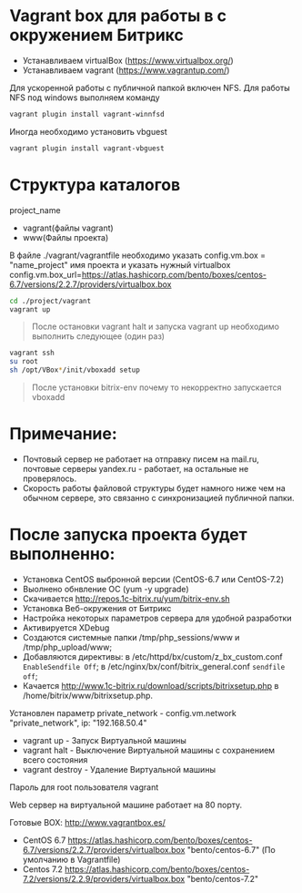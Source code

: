 # Vagrant box для работы в с окружением Битрикс

-	Устанавливаем virtualBox (https://www.virtualbox.org/)
-	Устанавливаем vagrant (https://www.vagrantup.com/)

Для ускоренной работы с публичной папкой включен NFS. Для работы NFS под windows выполняем команду 
```sh
vagrant plugin install vagrant-winnfsd
```
Иногда необходимо установить vbguest
```sh
vagrant plugin install vagrant-vbguest
```

# Структура каталогов

project_name
- vagrant(файлы vagrant)
- www(Файлы проекта)

В файле ./vagrant/vagrantfile необходимо указать config.vm.box = "name_project" имя проекта и указать нужный virtualbox config.vm.box_url=https://atlas.hashicorp.com/bento/boxes/centos-6.7/versions/2.2.7/providers/virtualbox.box

```sh
cd ./project/vagrant
vagrant up
```

> После остановки vagrant halt и запуска vagrant up необходимо выполнить следующее (один раз)

```sh
vagrant ssh
su root
sh /opt/VBox*/init/vboxadd setup
```

> После установки bitrix-env почему то некорректно запускается vboxadd

# Примечание:
- Почтовый сервер не работает на отправку писем на mail.ru, почтовые серверы yandex.ru - работает, на остальные не проверялось.
- Скорость работы файловой структуры будет намного ниже чем на обычном сервере, это связанно с синхронизацией публичной папки.

# После запуска проекта будет выполненно:
- Установка CentOS выбронной версии (CentOS-6.7 или CentOS-7.2)
- Выолнено обнвление ОС (yum -y upgrade)
- Скачивается http://repos.1c-bitrix.ru/yum/bitrix-env.sh
- Установка Веб-окружения от Битрикс
- Настройка некоторых параметров сервера для удобной разработки
- Активируется XDebug
- Создаются системные папки /tmp/php_sessions/www и /tmp/php_upload/www;
- Добавляются директивы: в /etc/httpd/bx/custom/z_bx_custom.conf `EnableSendfile Off`; в /etc/nginx/bx/conf/bitrix_general.conf `sendfile off`;
- Качается http://www.1c-bitrix.ru/download/scripts/bitrixsetup.php в /home/bitrix/www/bitrixsetup.php.

Установлен параметр private_network - config.vm.network "private_network", ip: "192.168.50.4"

- vagrant up - Запуск Виртуальной машины
- vagrant halt - Выключение Виртуальной машины с сохранением всего состояния
- vagrant destroy - Удаление Виртуальной машины

Пароль для root пользователя vagrant

Web сервер на виртуальной машине работает на 80 порту.

Готовые BOX: http://www.vagrantbox.es/

- CentOS 6.7 https://atlas.hashicorp.com/bento/boxes/centos-6.7/versions/2.2.7/providers/virtualbox.box "bento/centos-6.7" (По умолчанию в Vagrantfile)
- Centos 7.2 https://atlas.hashicorp.com/bento/boxes/centos-7.2/versions/2.2.9/providers/virtualbox.box "bento/centos-7.2" 
